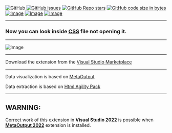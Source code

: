 ![GitHub](https://img.shields.io/github/license/viacheslav-lozinskyi/Preview-CSS)
[![GitHub issues](https://img.shields.io/github/issues/viacheslav-lozinskyi/Preview-CSS)](https://github.com/viacheslav-lozinskyi/Preview-CSS/issues)
[![GitHub Repo stars](https://img.shields.io/github/stars/viacheslav-lozinskyi/Preview-CSS)](https://github.com/viacheslav-lozinskyi/Preview-CSS/stargazers)
[![GitHub code size in bytes](https://img.shields.io/github/languages/code-size/viacheslav-lozinskyi/Preview-CSS)](https://github.com/viacheslav-lozinskyi/Preview-CSS)
[![Image](https://img.shields.io/badge/VS-2022-blueviolet)](https://marketplace.visualstudio.com/items?itemName=ViacheslavLozinskyi.MetaOutput-2022)
[![Image](https://img.shields.io/badge/VS-2019-blueviolet)](https://marketplace.visualstudio.com/items?itemName=ViacheslavLozinskyi.MetaOutput-2019)
[![Image](https://img.shields.io/badge/VS-2017-blueviolet)](https://marketplace.visualstudio.com/items?itemName=ViacheslavLozinskyi.MetaOutput-2019)

---

### Now you can look inside [CSS](https://en.wikipedia.org/wiki/CSS) file not opening it.

---

![Image](https://viacheslav-lozinskyi.github.io/Preview-CSS/resource/video/Presentation1.gif)

---

Download the extension from the [Visual Studio Marketplace](https://marketplace.visualstudio.com/items?itemName=ViacheslavLozinskyi.Preview-CSS)

---

Data visualization is based on [MetaOutput](https://www.metaoutput.net)

Data extraction is based on [Html Agility Pack](https://github.com/zzzprojects/html-agility-pack)

---

## WARNING:

Correct work of this extension in **Visual Studio 2022** is possible when **[MetaOutput 2022](https://marketplace.visualstudio.com/items?itemName=ViacheslavLozinskyi.MetaOutput-2022)** extension is installed.
